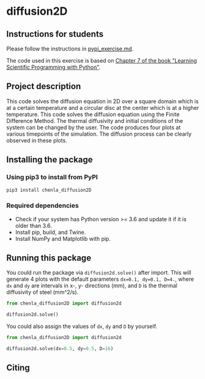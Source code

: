 # diffusion2D

## Instructions for students

Please follow the instructions in [pypi_exercise.md](https://github.com/Simulation-Software-Engineering/Lecture-Material/blob/main/03_building_and_packaging/pypi_exercise.md).

The code used in this exercise is based on [Chapter 7 of the book "Learning Scientific Programming with Python"](https://scipython.com/book/chapter-7-matplotlib/examples/the-two-dimensional-diffusion-equation/).

## Project description

This code solves the diffusion equation in 2D over a square domain which is at a certain temperature and a circular disc at the center which is at a higher temperature. This code solves the diffusion equation using the Finite Difference Method. The thermal diffusivity and initial conditions of the system can be changed by the user. The code produces four plots at various timepoints of the simulation. The diffusion process can be clearly observed in these plots.

## Installing the package


### Using pip3 to install from PyPI

```bash
pip3 install chenla_diffusion2D
```

### Required dependencies

* Check if your system has Python version >= 3.6 and update it if it is older than 3.6.
* Install pip, build, and Twine.
* Install NumPy and Matplotlib with pip.

## Running this package

You could run the package via `diffusion2d.solve()` after import. This will generate 4 plots with the default parameters `dx=0.1, dy=0.1, D=4.`, where `dx` and `dy` are intervals in x-, y- directions (mm), and `D` is the thermal diffusivity of steel (mm^2/s).

```python
from chenla_diffusion2D import diffusion2d

diffusion2d.solve()
```

You could also assign the values of `dx`, `dy` and `D` by yourself.

```python
from chenla_diffusion2D import diffusion2d

diffusion2d.solve(dx=0.5, dy=0.5, D=16)
```

## Citing
